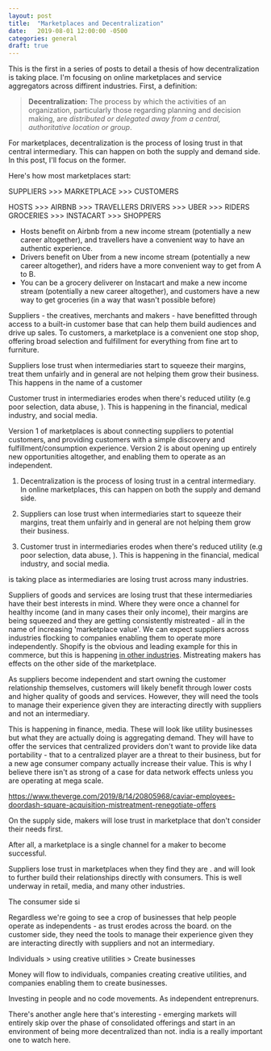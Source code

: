 ```yaml
---
layout: post
title:  "Marketplaces and Decentralization"
date:   2019-08-01 12:00:00 -0500
categories: general
draft: true
---
```


This is the first in a series of posts to detail a thesis of how decentralization is taking place. I'm focusing on online marketplaces and service aggregators across diffirent industries. First, a definition:

> **Decentralization:** The process by which the activities of an organization, particularly those regarding planning and decision making, are _distributed or delegated away from a central, authoritative location or group_.

For marketplaces, decentralization is the process of losing trust in that central intermediary. This can happen on both the supply and demand side. In this post, I'll focus on the former.

Here's how most marketplaces start:

SUPPLIERS >>> MARKETPLACE >>> CUSTOMERS

HOSTS >>> AIRBNB >>> TRAVELLERS
DRIVERS >>> UBER >>> RIDERS
GROCERIES >>> INSTACART >>> SHOPPERS

* Hosts benefit on Airbnb from a new income stream (potentially a new career altogether), and travellers have a convenient way to have an authentic experience.
* Drivers benefit on Uber from a new income stream (potentially a new career altogether), and riders have a more convenient way to get from A to B.
* You can be a grocery deliverer on Instacart and make a new income stream (potentially a new career altogether), and customers have a new way to get groceries (in a way that wasn't possible before)  

Suppliers - the creatives, merchants  and makers - have benefitted through access to a built-in customer base that can help them build audiences and drive up sales. To customers, a marketplace is a convenient one stop shop, offering broad selection and fulfillment for everything from fine art to furniture. 


Suppliers lose trust when intermediaries start to squeeze their margins, treat them unfairly and in general are not helping them grow their business. This happens in the name of a customer 

Customer trust in intermediaries erodes when there's reduced utility (e.g poor selection, data abuse, ). This is happening in the financial, medical industry, and social media.

Version 1 of marketplaces is about connecting suppliers to potential customers, and providing customers with a simple discovery and fulfillment/consumption experience. Version 2 is about opening up entirely new opportunities altogether, and enabling them to operate as an independent.









1. Decentralization is the process of losing trust in a central intermediary. In online marketplaces, this can happen on both the supply and demand side. 

2. Suppliers can lose trust when intermediaries start to squeeze their margins, treat them unfairly and in general are not helping them grow their business.

3. Customer trust in intermediaries erodes when there's reduced utility (e.g poor selection, data abuse, ). This is happening in the financial, medical industry, and social media. 







is taking place as intermediaries are losing trust across many industries.

Suppliers of goods and services are losing trust that these intermediaries have their best interests in mind. Where they were once a channel for healthy income (and in many cases their only income), their margins are being squeezed and they are getting consistently mistreated - all in the name of increasing 'marketplace value'. We can expect suppliers across industries flocking to companies enabling them to operate more independently. Shopify is the obvious and leading example for this in commerce, but this is happening [in other industries](https://dumpling.us/). Mistreating makers has effects on the other side of the marketplace. 

As suppliers become independent and start owning the customer relationship themselves, customers will likely benefit through lower costs and higher quality of goods and services. However, they will need the tools to manage their experience given they are interacting directly with suppliers and not an intermediary.

This is happening in finance, media. These will look like utility businesses but what they are actually doing is aggregating demand. They will have to offer the services that centralized providers don't want to provide like data portability - that to a centralized player are a threat to their business, but for a new age consumer company actually increase their value. This is why I believe there isn't as strong of a case for data network effects unless you are operating at mega scale. 




https://www.theverge.com/2019/8/14/20805968/caviar-employees-doordash-square-acquisition-mistreatment-renegotiate-offers


On the supply side, makers will lose trust in marketplace that don't consider their needs first. 

After all, a marketplace is a single channel for a maker to become successful.

Suppliers lose trust in marketplaces when they find they are . and will look to further build their relationships directly with consumers. This is well underway in retail, media, and many other industries.

The consumer side si 



Regardless we're going to see a crop of businesses that help people operate as independents - as trust erodes across the board. on the customer side, they need the tools to manage their experience given they are interacting directly with suppliers and not an intermediary. 

Individuals > using creative utilities > Create businesses

Money will flow to individuals, companies creating creative utilities, and companies enabling them to create businesses.

Investing in people and no code movements. As independent entreprenurs.

There's another angle here that's interesting - emerging markets will entirely skip over the phase of consolidated offerings and start in an environment of being more decentralized than not. india is a really important one to watch here. 